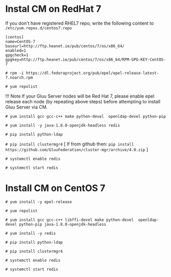 # Instal CM on RedHat 7


If you don't have registered RHEL7 repo, write the following content to `/etc/yum.repos.d/centos7.repo`

```
[centos]
name=CentOS-7
baseurl=http://ftp.heanet.ie/pub/centos/7/os/x86_64/
enabled=1
gpgcheck=1
gpgkey=http://ftp.heanet.ie/pub/centos/7/os/x86_64/RPM-GPG-KEY-CentOS-7

```

`# rpm -i https://dl.fedoraproject.org/pub/epel/epel-release-latest-7.noarch.rpm`

`# yum repolist`

!!! Note
    If your Gluu Server nodes will be Red Hat 7, please enable epel release each node (by repeating above steps) before attempting to install Gluu Server via CM.

`# yum install gcc gcc-c++ make python-devel  openldap-devel python-pip`

`# yum install -y java-1.8.0-openjdk-headless redis`

`# pip install python-ldap`

`# pip install clustermgr4` [ If from github then: `pip install https://github.com/GluuFederation/cluster-mgr/archive/4.0.zip` ] 

`# systemctl enable redis`

`# systemctl start redis`


# Install CM on CentOS 7

`# yum install -y epel-release`

`# yum repolist`

`# yum install gcc gcc-c++ libffi-devel make python-devel  openldap-devel python-pip java-1.8.0-openjdk-headless`

`# yum install -y redis`

`# pip install python-ldap`

`# pip install clustermgr4`

`# systemctl enable redis`

`# systemctl start redis`
